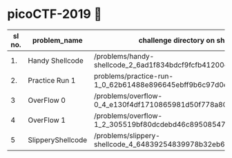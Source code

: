 # picoCTF-2019 :scroll:

sl no. | problem_name | challenge directory on shell
------ | -------------| ----------------------------
1. | Handy Shellcode | /problems/handy-shellcode_2_6ad1f834bdcf9fcfb41200ca8d0f55a6
2. | Practice Run 1 | problems/practice-run-1_0_62b61488e896645ebff9b6c97d0e775e
3  | OverFlow 0 | /problems/overflow-0_4_e130f4df1710865981d50f778a8059f7
4  | OverFlow 1 | /problems/overflow-1_2_305519bf80dcdebd46c8950854760999
5  | SlipperyShellcode | /problems/slippery-shellcode_4_64839254839978b32eb661ca92071d48
